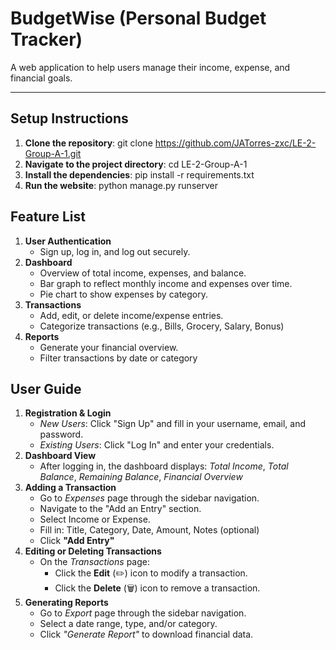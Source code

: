 # BudgetWise (Personal Budget Tracker)

A web application to help users manage their income, expense, and financial goals.

---

## Setup Instructions
1. **Clone the repository**:
  git clone https://github.com/JATorres-zxc/LE-2-Group-A-1.git
2. **Navigate to the project directory**:
  cd LE-2-Group-A-1
3. **Install the dependencies**:
   pip install -r requirements.txt
4. **Run the website**:
   python manage.py runserver

## Feature List
1) **User Authentication**
   - Sign up, log in, and log out securely.
2) **Dashboard**
   - Overview of total income, expenses, and balance.
   - Bar graph to reflect monthly income and expenses over time.
   - Pie chart to show expenses by category.
3) **Transactions**
   - Add, edit, or delete income/expense entries.
   - Categorize transactions (e.g., Bills, Grocery, Salary, Bonus)
4) **Reports**
   - Generate your financial overview.
   - Filter transactions by date or category
   
## User Guide
1. **Registration & Login**
   - *New Users*: Click "Sign Up" and fill in your username, email, and password.
   - *Existing Users*: Click "Log In" and enter your credentials.
2. **Dashboard View**
   - After logging in, the dashboard displays: *Total Income*, *Total Balance*, *Remaining Balance*, *Financial Overview*
3. **Adding a Transaction**
   - Go to *Expenses* page through the sidebar navigation.
   - Navigate to the "Add an Entry" section.
   - Select Income or Expense.
   - Fill in: Title, Category, Date, Amount, Notes (optional)
   - Click **"Add Entry"**
4. **Editing or Deleting Transactions**
   - On the *Transactions* page:
     - Click the **Edit** (✏️) icon to modify a transaction.
     - Click the **Delete** (🗑️) icon to remove a transaction.
5. **Generating Reports**
   - Go to *Export* page through the sidebar navigation.
   - Select a date range, type, and/or category.
   - Click *"Generate Report"* to download financial data.
